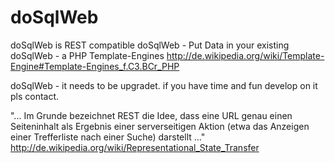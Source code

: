 doSqlWeb
========
doSqlWeb is REST compatible
doSqlWeb - Put Data in your existing
doSqlWeb - a PHP Template-Engines http://de.wikipedia.org/wiki/Template-Engine#Template-Engines_f.C3.BCr_PHP 

doSqlWeb - it needs to be upgradet. if you have time and fun develop on it pls contact.

"... Im Grunde bezeichnet REST die Idee, dass eine URL genau einen
Seiteninhalt als Ergebnis einer serverseitigen Aktion (etwa das
Anzeigen einer Trefferliste nach einer Suche) darstellt ..."
http://de.wikipedia.org/wiki/Representational_State_Transfer
